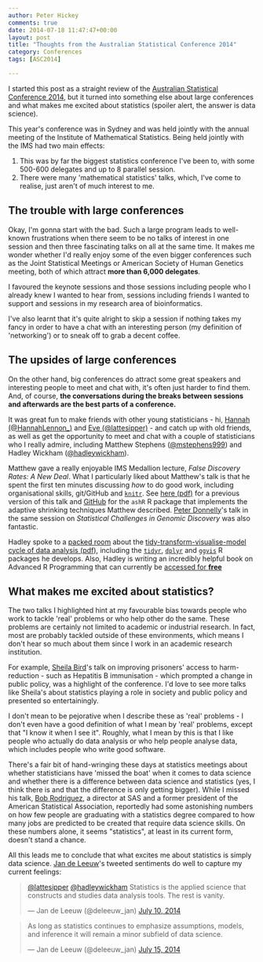 ```yaml
---
author: Peter Hickey
comments: true
date: 2014-07-18 11:47:47+00:00
layout: post
title: "Thoughts from the Australian Statistical Conference 2014"
category: Conferences
tags: [ASC2014]

---
```


I started this post as a straight review of the
[Australian Statistical Conference 2014](http://ims-asc2014.com/), but it turned into something else about large conferences and what makes me excited about statistics (spoiler alert, the answer is data science).

This year's conference was in Sydney and was held jointly with the annual meeting of the Institute of Mathematical Statistics. Being held jointly with the IMS had two main effects:

1. This was by far the biggest statistics conference I've been to, with some 500-600 delegates and up to 8 parallel session.
2. There were many 'mathematical statistics' talks, which, I've come to realise, just aren't of much interest to me.

## The trouble with large conferences

Okay, I'm gonna start with the bad. Such a large program leads to well-known frustrations when there seem to be no talks of interest in one session and then three fascinating talks on all at the same time. It makes me wonder whether I'd really enjoy some of the even bigger conferences such as the Joint Statistical Meetings or American Society of Human Genetics meeting, both of which attract __more than 6,000 delegates__.

I favoured the keynote sessions and those sessions including people who I already knew I wanted to hear from, sessions including friends I wanted to support and sessions in my research area of bioinformatics.

I've also learnt that it's quite alright to skip a session if nothing takes my fancy in order to have a chat with an interesting person (my definition of 'networking') or to sneak off to grab a decent coffee.

## The upsides of large conferences

On the other hand, big conferences do attract some great speakers and interesting people to meet and chat with, it's often just harder to find them. And, of course, __the conversations during the breaks between sessions and afterwards are the best parts of a conference.__

It was great fun to make friends with other young statisticians - hi, [Hannah (@HannahLennon_)](https://twitter.com/HannahLennon_) and [Eve (@lattesipper)](https://twitter.com/lattesipper) - and catch up with old friends, as well as get the opportunity to meet and chat with a couple of statisticians who I really admire, including Matthew Stephens ([@mstephens999](https://twitter.com/mstephens999)) and Hadley Wickham ([@hadleywickham](https://twitter.com/hadleywickham)).

Matthew gave a really enjoyable IMS Medallion lecture, _False Discovery Rates: A New Deal_. What I particularly liked about Matthew's talk is that he spent the first ten minutes discussing _how_ to do good work, including organisational skills, git/GitHub and [`knitr`](http://yihui.name/knitr/). See [here (pdf)](https://github.com/stephens999/ash/blob/master/talks/UCstat2014.pdf?raw=true) for a previous version of this talk and [GitHub](https://github.com/stephens999/ash) for the `ashR` R package that implements the adaptive shrinking techniques Matthew described. [Peter Donnelly](http://www.well.ox.ac.uk/peter-donnelly)'s talk in the same session on _Statistical Challenges in Genomic Discovery_ was also fantastic.

Hadley spoke to a [packed room](https://twitter.com/PeteHaitch/status/487051081373868033/photo/1) about the [tidy-transform-visualise-model cycle of data analysis (pdf)](https://www.dropbox.com/sh/i8qnluwmuieicxc/AACsepZJvULCKkbIxK9KP-6Ea/dplyr-tutorial.pdf), including the  [`tidyr`](https://github.com/hadley/tidyr), [`dplyr`](https://github.com/hadley/dplyr) and [`ggvis`](https://github.com/rstudio/ggvis) R packages he develops. Also, Hadley is writing an incredibly helpful book on Advanced R Programming that can currently be [accessed for __free__](http://adv-r.had.co.nz/)

## What makes me excited about statistics?

The two talks I highlighted hint at my favourable bias towards people who work to tackle 'real' problems or who help other do the same. These problems are certainly not limited to academic or industrial research. In fact, most are probably tackled outside of these environments, which means I don't hear so much about them since I work in an academic research institution.

For example, [Sheila Bird](http://www.mrc-bsu.cam.ac.uk/people/in-alphabetical-order/a-to-g/sheila-bird/)'s talk on improving prisoners' access to harm-reduction - such as Hepatitis B immunisation - which prompted a change in public policy, was a highlight of the conference. I'd love to see more talks like Sheila's about statistics playing a role in society and public policy and presented so entertainingly.

I don't mean to be pejorative when I describe these as 'real' problems - I don't even have a good definition of what I mean by 'real' problems, except that "I know it when I see it". Roughly, what I mean by this is that I like people who actually do data analysis or who help people analyse data, which includes people who write good software.

There's a fair bit of hand-wringing these days at statistics meetings about whether statisticians have 'missed the boat' when it comes to data science and whether there is a difference between data science and statistics (yes, I think there is and that the difference is only getting bigger). While I missed his talk, [Bob Rodriguez](http://www.stat.unc.edu/faculty/rodrig.html), a director at SAS and a former president of the American Statistical Association, reportedly had some astonishing numbers on how few people are graduating with a statistics degree compared to how many jobs are predicted to be created that require data science skills. On these numbers alone, it seems "statistics", at least in its current form, doesn't stand a chance.

All this leads me to conclude that what excites me about statistics is simply data science. [Jan de Leeuw](http://gifi.stat.ucla.edu/)'s tweeted sentiments do well to capture my current feelings:

<blockquote class="twitter-tweet" lang="en"><p><a href="https://twitter.com/lattesipper">@lattesipper</a> <a href="https://twitter.com/hadleywickham">@hadleywickham</a> Statistics is the applied science that constructs and studies data analysis tools. The rest is vanity.</p>&mdash; Jan de Leeuw (@deleeuw_jan) <a href="https://twitter.com/deleeuw_jan/statuses/487127310923862017">July 10, 2014</a></blockquote>
<script async src="//platform.twitter.com/widgets.js" charset="utf-8"></script>

<blockquote class="twitter-tweet" lang="en"><p>As long as statistics continues to emphasize assumptions, models, and inference it will remain a minor subfield of data science.</p>&mdash; Jan de Leeuw (@deleeuw_jan) <a href="https://twitter.com/deleeuw_jan/statuses/488835963297087488">July 15, 2014</a></blockquote>
<script async src="//platform.twitter.com/widgets.js" charset="utf-8"></script>
